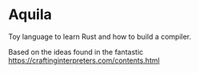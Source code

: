# Aquila

Toy language to learn Rust and how to build a compiler.

Based on the ideas found in the fantastic https://craftinginterpreters.com/contents.html
